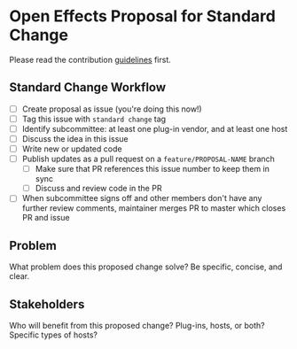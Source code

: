 # Open Effects Proposal for Standard Change

Please read the contribution [guidelines](https://github.com/ofxa/openfx/wiki/Extending-OpenFX-Guidelines#submit-a-proposal-or-bug-report-to-review) first.

## Standard Change Workflow
- [ ] Create proposal as issue (you're doing this now!)
- [ ] Tag this issue with `standard change` tag
- [ ] Identify subcommittee: at least one plug-in vendor, and at least one host
- [ ] Discuss the idea in this issue
- [ ] Write new or updated code
- [ ] Publish updates as a pull request on a `feature/PROPOSAL-NAME` branch
   - [ ] Make sure that PR references this issue number to keep them in sync
   - [ ] Discuss and review code in the PR
- [ ] When subcommittee signs off and other members don't have any further review comments, 
      maintainer merges PR to master which closes PR and issue

## Problem

What problem does this proposed change solve? Be specific, concise, and clear.

## Stakeholders

Who will benefit from this proposed change? Plug-ins, hosts, or both? Specific types of hosts?